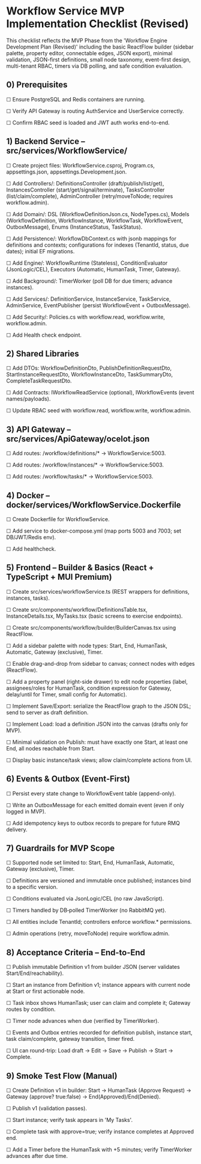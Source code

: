 # Workflow Service MVP Implementation Checklist (Revised)

This checklist reflects the MVP Phase from the 'Workflow Engine Development Plan (Revised)' including the basic ReactFlow builder (sidebar palette, property editor, connectable edges, JSON export), minimal validation, JSON-first definitions, small node taxonomy, event-first design, multi-tenant RBAC, timers via DB polling, and safe condition evaluation.

## 0) Prerequisites

☐ Ensure PostgreSQL and Redis containers are running.

☐ Verify API Gateway is routing AuthService and UserService correctly.

☐ Confirm RBAC seed is loaded and JWT auth works end-to-end.

## 1) Backend Service – src/services/WorkflowService/

☐ Create project files: WorkflowService.csproj, Program.cs, appsettings.json, appsettings.Development.json.

☐ Add Controllers/: DefinitionsController (draft/publish/list/get), InstancesController (start/get/signal/terminate), TasksController (list/claim/complete), AdminController (retry/moveToNode; requires workflow.admin).

☐ Add Domain/: DSL (WorkflowDefinitionJson.cs, NodeTypes.cs), Models (WorkflowDefinition, WorkflowInstance, WorkflowTask, WorkflowEvent, OutboxMessage), Enums (InstanceStatus, TaskStatus).

☐ Add Persistence/: WorkflowDbContext.cs with jsonb mappings for definitions and contexts; configurations for indexes (TenantId, status, due dates); initial EF migrations.

☐ Add Engine/: WorkflowRuntime (Stateless), ConditionEvaluator (JsonLogic/CEL), Executors (Automatic, HumanTask, Timer, Gateway).

☐ Add Background/: TimerWorker (poll DB for due timers; advance instances).

☐ Add Services/: DefinitionService, InstanceService, TaskService, AdminService, EventPublisher (persist WorkflowEvent + OutboxMessage).

☐ Add Security/: Policies.cs with workflow.read, workflow.write, workflow.admin.

☐ Add Health check endpoint.

## 2) Shared Libraries

☐ Add DTOs: WorkflowDefinitionDto, PublishDefinitionRequestDto, StartInstanceRequestDto, WorkflowInstanceDto, TaskSummaryDto, CompleteTaskRequestDto.

☐ Add Contracts: IWorkflowReadService (optional), IWorkflowEvents (event names/payloads).

☐ Update RBAC seed with workflow.read, workflow.write, workflow.admin.

## 3) API Gateway – src/services/ApiGateway/ocelot.json

☐ Add routes: /workflow/definitions/\* → WorkflowService:5003.

☐ Add routes: /workflow/instances/\* → WorkflowService:5003.

☐ Add routes: /workflow/tasks/\* → WorkflowService:5003.

## 4) Docker – docker/services/WorkflowService.Dockerfile

☐ Create Dockerfile for WorkflowService.

☐ Add service to docker-compose.yml (map ports 5003 and 7003; set DB/JWT/Redis env).

☐ Add healthcheck.

## 5) Frontend – Builder & Basics (React + TypeScript + MUI Premium)

☐ Create src/services/workflowService.ts (REST wrappers for definitions, instances, tasks).

☐ Create src/components/workflow/DefinitionsTable.tsx, InstanceDetails.tsx, MyTasks.tsx (basic screens to exercise endpoints).

☐ Create src/components/workflow/builder/BuilderCanvas.tsx using ReactFlow.

☐ Add a sidebar palette with node types: Start, End, HumanTask, Automatic, Gateway (exclusive), Timer.

☐ Enable drag-and-drop from sidebar to canvas; connect nodes with edges (ReactFlow).

☐ Add a property panel (right-side drawer) to edit node properties (label, assignees/roles for HumanTask, condition expression for Gateway, delay/until for Timer, small config for Automatic).

☐ Implement Save/Export: serialize the ReactFlow graph to the JSON DSL; send to server as draft definition.

☐ Implement Load: load a definition JSON into the canvas (drafts only for MVP).

☐ Minimal validation on Publish: must have exactly one Start, at least one End, all nodes reachable from Start.

☐ Display basic instance/task views; allow claim/complete actions from UI.

## 6) Events & Outbox (Event‑First)

☐ Persist every state change to WorkflowEvent table (append-only).

☐ Write an OutboxMessage for each emitted domain event (even if only logged in MVP).

☐ Add idempotency keys to outbox records to prepare for future RMQ delivery.

## 7) Guardrails for MVP Scope

☐ Supported node set limited to: Start, End, HumanTask, Automatic, Gateway (exclusive), Timer.

☐ Definitions are versioned and immutable once published; instances bind to a specific version.

☐ Conditions evaluated via JsonLogic/CEL (no raw JavaScript).

☐ Timers handled by DB‑polled TimerWorker (no RabbitMQ yet).

☐ All entities include TenantId; controllers enforce workflow.\* permissions.

☐ Admin operations (retry, moveToNode) require workflow.admin.

## 8) Acceptance Criteria – End-to-End

☐ Publish immutable Definition v1 from builder JSON (server validates Start/End/reachability).

☐ Start an instance from Definition v1; instance appears with current node at Start or first actionable node.

☐ Task inbox shows HumanTask; user can claim and complete it; Gateway routes by condition.

☐ Timer node advances when due (verified by TimerWorker).

☐ Events and Outbox entries recorded for definition publish, instance start, task claim/complete, gateway transition, timer fired.

☐ UI can round-trip: Load draft → Edit → Save → Publish → Start → Complete.

## 9) Smoke Test Flow (Manual)

☐ Create Definition v1 in builder: Start → HumanTask (Approve Request) → Gateway (approve? true:false) → End(Approved)/End(Denied).

☐ Publish v1 (validation passes).

☐ Start instance; verify task appears in 'My Tasks'.

☐ Complete task with approve=true; verify instance completes at Approved end.

☐ Add a Timer before the HumanTask with +5 minutes; verify TimerWorker advances after due time.
